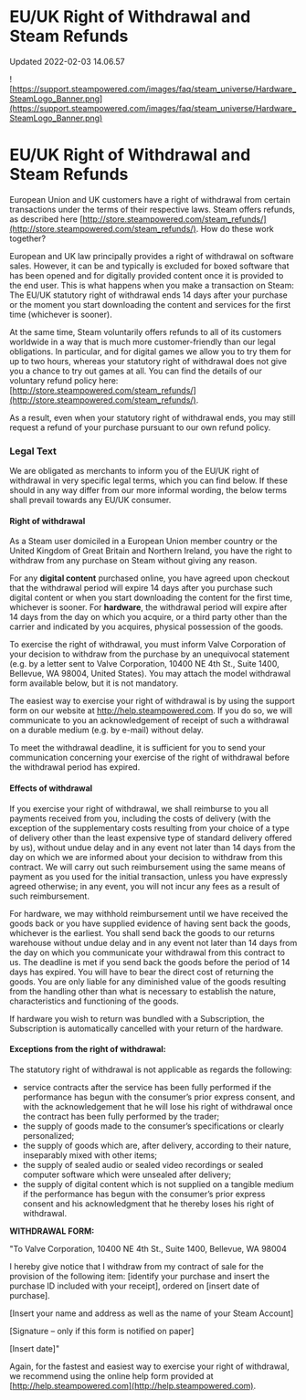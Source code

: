 # EU/UK Right of Withdrawal and Steam Refunds
Updated 2022-02-03 14.06.57

![https://support.steampowered.com/images/faq/steam_universe/Hardware_SteamLogo_Banner.png](https://support.steampowered.com/images/faq/steam_universe/Hardware_SteamLogo_Banner.png)  
  
# EU/UK Right of Withdrawal and Steam Refunds
European Union and UK customers have a right of withdrawal from certain transactions under the terms of their respective laws. Steam offers refunds, as described here [http://store.steampowered.com/steam_refunds/](http://store.steampowered.com/steam_refunds/). How do these work together?  
  
European and UK law principally provides a right of withdrawal on software sales. However, it can be and typically is excluded for boxed software that has been opened and for digitally provided content once it is provided to the end user. This is what happens when you make a transaction on Steam: The EU/UK statutory right of withdrawal ends 14 days after your purchase or the moment you start downloading the content and services for the first time (whichever is sooner).  
  
At the same time, Steam voluntarily offers refunds to all of its customers worldwide in a way that is much more customer-friendly than our legal obligations. In particular, and for digital games we allow you to try them for up to two hours, whereas your statutory right of withdrawal does not give you a chance to try out games at all. You can find the details of our voluntary refund policy here: [http://store.steampowered.com/steam_refunds/](http://store.steampowered.com/steam_refunds/).  
  
As a result, even when your statutory right of withdrawal ends, you may still request a refund of your purchase pursuant to our own refund policy.  
  
### Legal Text
We are obligated as merchants to inform you of the EU/UK right of withdrawal in very specific legal terms, which you can find below. If these should in any way differ from our more informal wording, the below terms shall prevail towards any EU/UK consumer.  
  
#### Right of withdrawal
As a Steam user domiciled in a European Union member country or the United Kingdom of Great Britain and Northern Ireland, you have the right to withdraw from any purchase on Steam without giving any reason.  
  
For any **digital content** purchased online, you have agreed upon checkout that the withdrawal period will expire 14 days after you purchase such digital content or when you start downloading the content for the first time, whichever is sooner. For **hardware**, the withdrawal period will expire after 14 days from the day on which you acquire, or a third party other than the carrier and indicated by you acquires, physical possession of the goods.  
  
To exercise the right of withdrawal, you must inform Valve Corporation of your decision to withdraw from the purchase by an unequivocal statement (e.g. by a letter sent to Valve Corporation, 10400 NE 4th St., Suite 1400, Bellevue, WA 98004, United States). You may attach the model withdrawal form available below, but it is not mandatory.  
  
The easiest way to exercise your right of withdrawal is by using the support form on our website at http://help.steampowered.com. If you do so, we will communicate to you an acknowledgement of receipt of such a withdrawal on a durable medium (e.g. by e-mail) without delay.  
  
To meet the withdrawal deadline, it is sufficient for you to send your communication concerning your exercise of the right of withdrawal before the withdrawal period has expired.  
  
#### Effects of withdrawal
If you exercise your right of withdrawal, we shall reimburse to you all payments received from you, including the costs of delivery (with the exception of the supplementary costs resulting from your choice of a type of delivery other than the least expensive type of standard delivery offered by us), without undue delay and in any event not later than 14 days from the day on which we are informed about your decision to withdraw from this contract. We will carry out such reimbursement using the same means of payment as you used for the initial transaction, unless you have expressly agreed otherwise; in any event, you will not incur any fees as a result of such reimbursement.  
  
For hardware, we may withhold reimbursement until we have received the goods back or you have supplied evidence of having sent back the goods, whichever is the earliest. You shall send back the goods to our returns warehouse without undue delay and in any event not later than 14 days from the day on which you communicate your withdrawal from this contract to us. The deadline is met if you send back the goods before the period of 14 days has expired. You will have to bear the direct cost of returning the goods. You are only liable for any diminished value of the goods resulting from the handling other than what is necessary to establish the nature, characteristics and functioning of the goods.  
  
If hardware you wish to return was bundled with a Subscription, the Subscription is automatically cancelled with your return of the hardware.  
  
#### Exceptions from the right of withdrawal:
The statutory right of withdrawal is not applicable as regards the following: 
* service contracts after the service has been fully performed if the performance has begun with the consumer’s prior express consent, and with the acknowledgement that he will lose his right of withdrawal once the contract has been fully performed by the trader;
* the supply of goods made to the consumer’s specifications or clearly personalized;
* the supply of goods which are, after delivery, according to their nature, inseparably mixed with other items;
* the supply of sealed audio or sealed video recordings or sealed computer software which were unsealed after delivery;
* the supply of digital content which is not supplied on a tangible medium if the performance has begun with the consumer’s prior express consent and his acknowledgment that he thereby loses his right of withdrawal.

  
  
**WITHDRAWAL FORM:**  
  
"To Valve Corporation, 10400 NE 4th St., Suite 1400, Bellevue, WA 98004  
  
I hereby give notice that I withdraw from my contract of sale for the provision of the following item: [identify your purchase and insert the purchase ID included with your receipt], ordered on [insert date of purchase].  
  
[Insert your name and address as well as the name of your Steam Account]  
  
[Signature – only if this form is notified on paper]  
  
[Insert date]"  
  
Again, for the fastest and easiest way to exercise your right of withdrawal, we recommend using the online help form provided at [http://help.steampowered.com](http://help.steampowered.com).